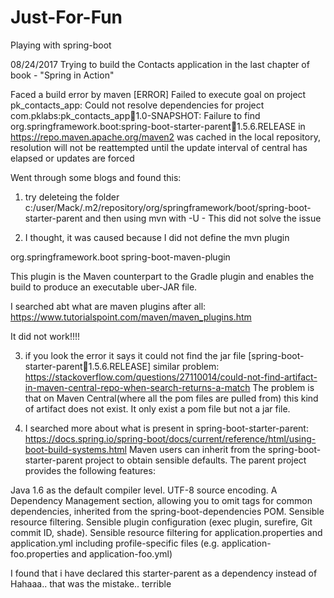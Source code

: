 # Just-For-Fun
Playing with spring-boot

08/24/2017
Trying to build the Contacts application in the last chapter of book - "Spring in Action"

Faced a build error by maven
[ERROR] Failed to execute goal on project pk_contacts_app: Could not resolve dependencies for project com.pklabs:pk_contacts_app:jar:1.0-SNAPSHOT: Failure to find
 org.springframework.boot:spring-boot-starter-parent:jar:1.5.6.RELEASE in https://repo.maven.apache.org/maven2 was cached in the local repository, resolution will not be reattempted until the update interval of central has elapsed or updates are forced

Went through some blogs and found this:
1. try deleteing the folder c:/user/Mack/.m2/repository/org/springframework/boot/spring-boot-starter-parent and then using mvn with -U - This did not solve the issue

2. I thought, it was caused because I did not define the mvn plugin
<build>
  <plugins>
    <plugin>
      <groupId>org.springframework.boot</groupId>
      <artifactId>spring-boot-maven-plugin</artifactId>
    </plugin>
  </plugins>
</build>

This plugin is the Maven counterpart to the Gradle plugin and enables
the build to produce an executable uber-JAR file.

I searched abt what are maven plugins after all:
https://www.tutorialspoint.com/maven/maven_plugins.htm

It did not work!!!!

3. if you look the error it says it could not find the jar file [spring-boot-starter-parent:jar:1.5.6.RELEASE]
similar problem:
https://stackoverflow.com/questions/27110014/could-not-find-artifact-in-maven-central-repo-when-search-returns-a-match
The problem is that on Maven Central(where all the pom files are pulled from) this kind of artifact does not exist. It only exist a pom file but not a jar file.

4. I searched more about what is present in spring-boot-starter-parent:
https://docs.spring.io/spring-boot/docs/current/reference/html/using-boot-build-systems.html
Maven users can inherit from the spring-boot-starter-parent project to obtain sensible defaults. The parent project provides the following features:

Java 1.6 as the default compiler level.
UTF-8 source encoding.
A Dependency Management section, allowing you to omit <version> tags for common dependencies, inherited from the spring-boot-dependencies POM.
Sensible resource filtering.
Sensible plugin configuration (exec plugin, surefire, Git commit ID, shade).
Sensible resource filtering for application.properties and application.yml including profile-specific files (e.g. application-foo.properties and application-foo.yml)

I found that i have declared this starter-parent as a dependency instead of <parent></parent>
Hahaaa.. that was the mistake.. terrible


